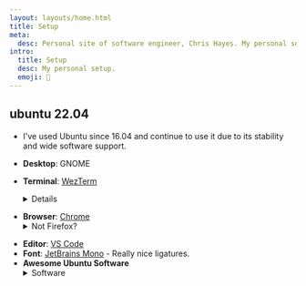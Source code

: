 ```yaml
---
layout: layouts/home.html
title: Setup
meta:
  desc: Personal site of software engineer, Chris Hayes. My personal setup.
intro:
  title: Setup
  desc: My personal setup.
  emoji: 🧰
---
```


## <span class="text-bg dark:text-fg inline-block py-1 px-2 bg-fg-dark bg-opacity-40 dark:bg-opacity-30 rounded-md font-bold">ubuntu 22.04</span>

- I've used Ubuntu since 16.04 and continue to use it due to its stability and wide software support.
- **Desktop**: GNOME

- **Terminal**: [WezTerm](https://wezfurlong.org/wezterm/) <details><summary>Details</summary>
  - WezTerm is a GPU-accelerated cross-platform terminal written in Rust.
  - **Editor:** Vim
  - **[my dotfiles](https://github.com/christopher-hayes/dotfiles)** - Not exhaustive, Slowly moving my private dotfiles into this repo

</details>

- **Browser**: [Chrome](https://www.google.com/chrome/)<details><summary>Not Firefox?</summary>
  - I'm a huge fan of Mozilla, and a subscriber of [Mozilla VPN](https://vpn.mozilla.org/), [Relay](https://relay.firefox.com/), and [MDN Plus](https://developer.mozilla.org/en-US/docs/MDN/Contribute/MDN_plus). And previously only a Firefox user. But, between browser performance, Google Profiles, and better devtooling (responsive view, snippets, performance insights, local overrides), using Chrome as my main browser just made more sense.
  - However, if Chrome's Manifest V3 update arriving in 2023 completely breaks adblockers, def switching back to Firefox.

</details>

- **Editor**: [VS Code](https://code.visualstudio.com/)
- **Font**: [JetBrains Mono](https://www.jetbrains.com/lp/mono/) - Really nice ligatures.
- **Awesome Ubuntu Software**  <details><summary>Software</summary>
  - [Gnome Tweaks](https://wiki.gnome.org/Apps/Tweaks) <details><summary>The place for missing GNOME configs</summary>
    - A common complaint with Gnome is it's lack of customization. Gnome Tweaks fills that gap for me.

    </details>

  - [GThumb](https://wiki.gnome.org/Apps/Gthumb) <details><summary>Fantastic GNOME photo viewer </summary>
    - I'm a huge fan of GThumb. It's an extremely capable photo viewer and editor with custom bash scripts support.
    - GThumb does have stability issues, but it's still by far the best photo viewer I've used.
    - I have some of my GHumb scripts shared on [GitHub](https://gist.github.com/christopher-hayes/fd1be7ee982726845e7d76f106d0cda8).

    </details>

</details>

<!-- 
## <span class="text-fg-dark inline-block py-1 px-2 bg-secondary bg-opacity-30 rounded-md">macos</span>

<details><summary>Mac software</summary>

- **In use** - for work. But, the software for Mac isn't half bad.
- [DevUtils](https://devutils.app/) - A collection of developer tools.
- [Yabai](https://github.com/koekeishiya/yabai) - Tiling window manager for tiling + focus on hover
- [Transmit](https://panic.com/transmit/) - A really solid FTP/SFTP client
- [Alfred](https://www.alfredapp.com/) - Spotlight on steroids

</details>

## <span class="text-fg-dark inline-block py-1 px-2 bg-secondary bg-opacity-30 rounded-md">hardware</span>

- **Laptop**: Lenovo ThinkPad P1 Gen3
  - Happy with it - great performance
- **Desktop**: Ryzen 9 5950X, 64GB RAM, 1TB NVMe, 2TB external SSD, RTX 3090
  - Built for AI/ML work with the 3090's 24GB VRAM

 -->